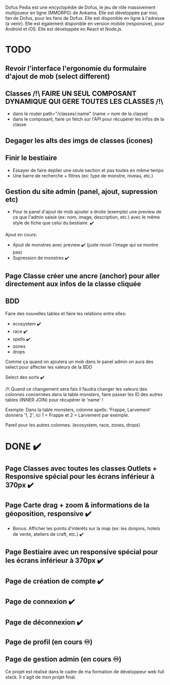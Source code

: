 Dofus Pedia est une encyclopédie de Dofus, le jeu de rôle massivement multijoueur en ligne (MMORPG) de Ankama. Elle est développée par moi, fan de Dofus, pour les fans de Dofus. Elle est disponible en ligne à l'adresse (à venir). Elle est également disponible en version mobile (responsive), pour Android et iOS. Elle est développée en React et Node.js. 

# TODO

## Revoir l'interface l'ergonomie du formulaire d'ajout de mob (select different)

## Classes /!\ FAIRE UN SEUL COMPOSANT DYNAMIQUE QUI GERE TOUTES LES CLASSES /!\
- dans le router path="/classes/:name" (name = nom de la classe)
- dans le composant, faire un fetch sur l'API pour récupérer les infos de la classe

## Degager les alts des imgs de classes (icones)

## Finir le bestiaire
- Essayer de faire deplier une seule section et pas toutes en même temps
- Une barre de recherche + filtres (ex: type de monstre, niveau, etc.)

## Gestion du site admin (panel, ajout, supression etc)
- Pour le panel d'ajout de mob ajouter a droite (exemple) une preview de ce que l'admin saisie (ex: nom, image, description, etc.) avec le 
même style de fiche que celui du bestiaire. ✔️

Ajout en cours: 
- Ajout de monstres avec preview ✔️ (juste revoir l'image qui se montre pas)
- Supression de monstres ✔️


## Page Classe créer une ancre (anchor) pour aller directement aux infos de la classe cliquée

## BDD
Faire des nouvelles tables et faire les relations entre elles:

- ecosystem ✔️
- race ✔️
- spells ✔️
- zones
- drops

Comme ça quand on ajoutera un mob dans le panel admin on aura des select pour affecter les valeurs de la BDD

Select des sorts ✔️

/!\ Quand ce changement sera fais il faudra changer les valeurs des colonnes concernées dans la table monsters, faire passer les ID des autres
tables (INNER JOIN) pour récupérer le 'name' ! 

Exemple: Dans la table monsters, colonne spells: 'Frappe, Larvement' donnera '1, 2', ici 1 = Frappe et 2 = Larvement par exemple.

Pareil pour les autres colonnes. (ecosystem, race, zones, drops)

# DONE ✔️

## Page Classes avec toutes les classes Outlets + Responsive spécial pour les écrans inférieur à 370px ✔️
## Page Carte drag + zoom & informations de la géoposition, responsive ✔️
- Bonus: Afficher les points d'intérêts sur la map (ex: les donjons, hotels de vente, ateliers de craft, etc.) ✔️
## Page Bestiaire avec un responsive spécial pour les écrans inférieur à 370px ✔️
## Page de création de compte ✔️
## Page de connexion ✔️
## Page de déconnexion ✔️
## Page de profil (en cours ♾️)
## Page de gestion admin (en cours ♾️)

Ce projet est réalisé dans le cadre de ma formation de développeur web full stack. Il s'agit de mon projet final.